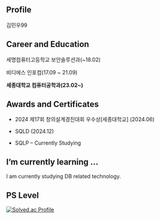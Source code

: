 ## Profile
김민우99

## **Career and Education**
세명컴퓨터고등학교 보안솔루션과(~18.02)

비디에스 인포컴(17.09 ~ 21.09)

**세종대학교 컴퓨터공학과(23.02~)**


## Awards and Certificates
- 2024 제17회 창의설계경진대회 우수상[세종대학교] (2024.06)
- SQLD (2024.12)

- SQLP – Currently Studying
## **I’m currently learning ...**
I am currently studying DB related technology.
## PS Level
[![Solved.ac Profile](http://mazassumnida.wtf/api/v2/generate_badge?boj=mi_nu)](https://solved.ac/mi_nu/)




<!--
<img src="https://img.shields.io/badge/Java-007396?style=flat-square&logo=Java&logoColor=white" style="height : auto; margin-left : 10px; margin-right : 10px;"/></a>&nbsp;
  
**minu0897/minu0897** is a ✨ _special_ ✨ repository because its `README.md` (this file) appears on your GitHub profile.

Here are some ideas to get you started:

- 🔭 I’m currently working on ...
- 🌱 I’m currently learning ...
- 👯 I’m looking to collaborate on ...
- 🤔 I’m looking for help with ...
- 💬 Ask me about ...
- 📫 How to reach me: ...
- 😄 Pronouns: ...
- ⚡ Fun fact: ...
-->
